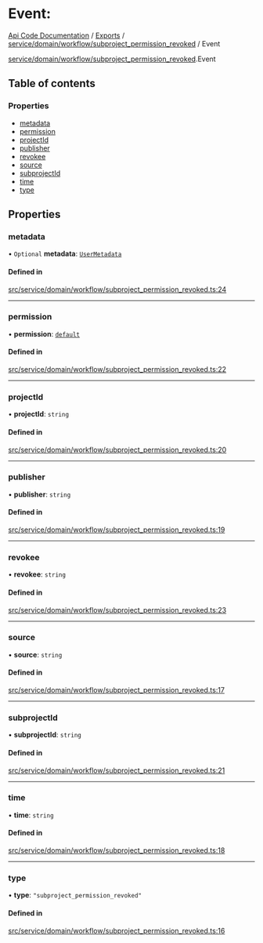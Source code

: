 # Event: 
 
[Api Code Documentation](../README.md) / [Exports](../modules.md) / [service/domain/workflow/subproject\_permission\_revoked](../modules/service_domain_workflow_subproject_permission_revoked.md) / Event

[service/domain/workflow/subproject\_permission\_revoked](../modules/service_domain_workflow_subproject_permission_revoked.md).Event

## Table of contents

### Properties

- [metadata](service_domain_workflow_subproject_permission_revoked.Event.md#metadata)
- [permission](service_domain_workflow_subproject_permission_revoked.Event.md#permission)
- [projectId](service_domain_workflow_subproject_permission_revoked.Event.md#projectid)
- [publisher](service_domain_workflow_subproject_permission_revoked.Event.md#publisher)
- [revokee](service_domain_workflow_subproject_permission_revoked.Event.md#revokee)
- [source](service_domain_workflow_subproject_permission_revoked.Event.md#source)
- [subprojectId](service_domain_workflow_subproject_permission_revoked.Event.md#subprojectid)
- [time](service_domain_workflow_subproject_permission_revoked.Event.md#time)
- [type](service_domain_workflow_subproject_permission_revoked.Event.md#type)

## Properties

### metadata

• `Optional` **metadata**: [`UserMetadata`](../modules/service_domain_metadata.md#usermetadata)

#### Defined in

[src/service/domain/workflow/subproject_permission_revoked.ts:24](https://github.com/openkfw/TruBudget/blob/e3c318d/api/src/service/domain/workflow/subproject_permission_revoked.ts#L24)

___

### permission

• **permission**: [`default`](../modules/authz_intents.md#default)

#### Defined in

[src/service/domain/workflow/subproject_permission_revoked.ts:22](https://github.com/openkfw/TruBudget/blob/e3c318d/api/src/service/domain/workflow/subproject_permission_revoked.ts#L22)

___

### projectId

• **projectId**: `string`

#### Defined in

[src/service/domain/workflow/subproject_permission_revoked.ts:20](https://github.com/openkfw/TruBudget/blob/e3c318d/api/src/service/domain/workflow/subproject_permission_revoked.ts#L20)

___

### publisher

• **publisher**: `string`

#### Defined in

[src/service/domain/workflow/subproject_permission_revoked.ts:19](https://github.com/openkfw/TruBudget/blob/e3c318d/api/src/service/domain/workflow/subproject_permission_revoked.ts#L19)

___

### revokee

• **revokee**: `string`

#### Defined in

[src/service/domain/workflow/subproject_permission_revoked.ts:23](https://github.com/openkfw/TruBudget/blob/e3c318d/api/src/service/domain/workflow/subproject_permission_revoked.ts#L23)

___

### source

• **source**: `string`

#### Defined in

[src/service/domain/workflow/subproject_permission_revoked.ts:17](https://github.com/openkfw/TruBudget/blob/e3c318d/api/src/service/domain/workflow/subproject_permission_revoked.ts#L17)

___

### subprojectId

• **subprojectId**: `string`

#### Defined in

[src/service/domain/workflow/subproject_permission_revoked.ts:21](https://github.com/openkfw/TruBudget/blob/e3c318d/api/src/service/domain/workflow/subproject_permission_revoked.ts#L21)

___

### time

• **time**: `string`

#### Defined in

[src/service/domain/workflow/subproject_permission_revoked.ts:18](https://github.com/openkfw/TruBudget/blob/e3c318d/api/src/service/domain/workflow/subproject_permission_revoked.ts#L18)

___

### type

• **type**: ``"subproject_permission_revoked"``

#### Defined in

[src/service/domain/workflow/subproject_permission_revoked.ts:16](https://github.com/openkfw/TruBudget/blob/e3c318d/api/src/service/domain/workflow/subproject_permission_revoked.ts#L16)
